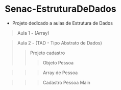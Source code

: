 # Senac-EstruturaDeDados

- Projeto dedicado a aulas de Estrutura de Dados

> Aula 1 - (Array)

> Aula 2 - (TAD - Tipo Abstrato de Dados) 
>> Projeto cadastro
>>> Objeto Pessoa

>>> Array de Pessoa

>>> Cadastro Pessoa Main
